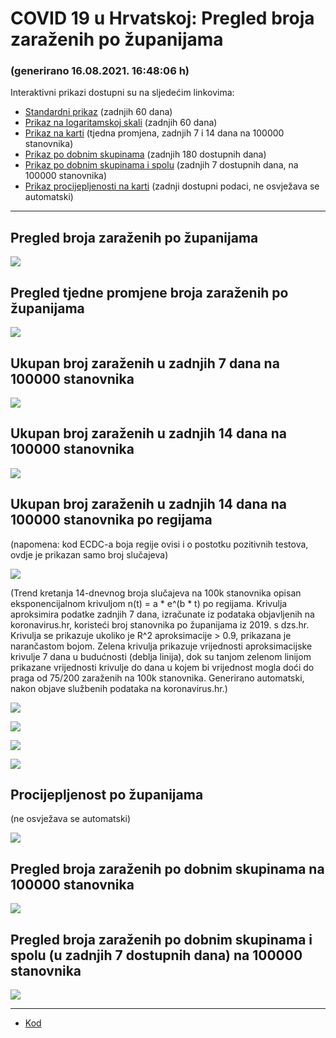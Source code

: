 # COVID 19 u Hrvatskoj: Pregled broja zaraženih po županijama

### (generirano 16.08.2021. 16:48:06 h)

Interaktivni prikazi dostupni su na sljedećim linkovima:

- [Standardni prikaz](html/index.html) (zadnjih 60 dana)
- [Prikaz na logaritamskoj skali](html/index_log.html) (zadnjih 60 dana)
- [Prikaz na karti](html/index_map.html) (tjedna promjena, zadnjih 7 i 14 dana na 100000 stanovnika)
- [Prikaz po dobnim skupinama](html/index_per_age.html) (zadnjih 180 dostupnih dana)
- [Prikaz po dobnim skupinama i spolu](html/index_pyramid.html) (zadnjih 7 dostupnih dana, na 100000 stanovnika)
- [Prikaz procijepljenosti na karti](html/index_vaccination.html) (zadnji dostupni podaci, ne osvježava se automatski)

-----

## Pregled broja zaraženih po županijama

![](img/2021_08_15_line_plots.png)

## Pregled tjedne promjene broja zaraženih po županijama

![](img/2021_08_15_map.png)

## Ukupan broj zaraženih u zadnjih 7 dana na 100000 stanovnika

![](img/2021_08_15_map_7_day_per_100k.png)

## Ukupan broj zaraženih u zadnjih 14 dana na 100000 stanovnika

![](img/2021_08_15_map_14_day_per_100k.png)

## Ukupan broj zaraženih u zadnjih 14 dana na 100000 stanovnika po regijama

(napomena: kod ECDC-a boja regije ovisi i o postotku pozitivnih testova, ovdje je prikazan samo broj slučajeva)

![](img/2021_08_15_map_14_day_per_100k_region.png)

(Trend kretanja 14-dnevnog broja slučajeva na 100k stanovnika opisan eksponencijalnom krivuljom n(t) = a * e^(b * t) po regijama. Krivulja aproksimira podatke zadnjih 7 dana, izračunate iz podataka objavljenih na koronavirus.hr, koristeći broj stanovnika po županijama iz 2019. s dzs.hr. Krivulja se prikazuje ukoliko je R^2 aproksimacije > 0.9, prikazana je narančastom bojom. Zelena krivulja prikazuje vrijednosti aproksimacijske krivulje 7 dana u budućnosti (deblja linija), dok su tanjom zelenom linijom prikazane vrijednosti krivulje do dana u kojem bi vrijednost mogla doći do praga od 75/200 zaraženih na 100k stanovnika. Generirano automatski, nakon objave službenih podataka na koronavirus.hr.)

![](img/2021_08_15_current_Jadranska_Hrvatska.png)

![](img/2021_08_15_current_Panonska_Hrvatska.png)

![](img/2021_08_15_current_Grad_Zagreb.png)

![](img/2021_08_15_current_Sjeverna_Hrvatska.png)

## Procijepljenost po županijama

(ne osvježava se automatski)

![](img/2021_08_15_vaccination.png)

## Pregled broja zaraženih po dobnim skupinama na 100000 stanovnika

![](img/2021_08_15_per_age_group.png)

## Pregled broja zaraženih po dobnim skupinama i spolu (u zadnjih 7 dostupnih dana) na 100000 stanovnika

![](img/2021_08_15_pyramid.png)

-----

- [Kod](https://github.com/ppalasek/covid_plots_croatia)

